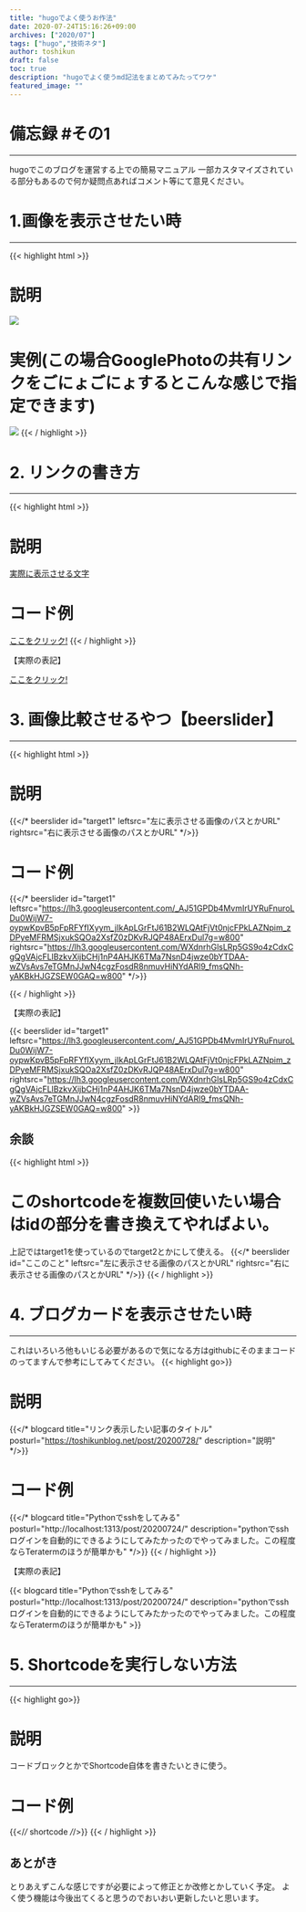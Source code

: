 ```yaml
---
title: "hugoでよく使うお作法"
date: 2020-07-24T15:16:26+09:00
archives: ["2020/07"]
tags: ["hugo","技術ネタ"]
author: toshikun
draft: false
toc: true
description: "hugoでよく使うmd記法をまとめてみたってワケ"
featured_image: ""
---
```


# 備忘録 #その1
---
hugoでこのブログを運営する上での簡易マニュアル
一部カスタマイズされている部分もあるので何か疑問点あればコメント等にて意見ください。

# 1.画像を表示させたい時
---
{{< highlight html >}}
# 説明
<img src="画像のファイルパスやURLリンク" >

# 実例(この場合GooglePhotoの共有リンクをごにょごにょするとこんな感じで指定できます)
<img src="https://lh3.googleusercontent.com/3np0r5NmmnuuEoiF0-r28WTSDDsvN1-0oR3KugoLzIxjqd3cE2Olqzyw65D0LDFPx_tNSlyY_1LkNNOPFRvAjOOV0v1ZGJ5WAF6CsOUIjHTI8Dd3jBcFeqbUkz859pRlaQQFf-c4wA=w825" >
{{< / highlight >}}

# 2. リンクの書き方
---
{{< highlight html >}}
# 説明
[実際に表示させる文字](アクセスする先のリンク)

# コード例
[ここをクリック!](https://twitter.com/toshikun_photo)
{{< / highlight >}}

【実際の表記】

[ここをクリック!](https://twitter.com/toshikun_photo)


# 3. 画像比較させるやつ【beerslider】
---
{{< highlight html >}}
# 説明
{{</* beerslider id="target1" leftsrc="左に表示させる画像のパスとかURL" rightsrc="右に表示させる画像のパスとかURL" */>}}

# コード例

{{</* beerslider id="target1" leftsrc="https://lh3.googleusercontent.com/_AJ51GPDb4MvmIrUYRuFnuroLDu0WijW7-oypwKpvB5pFpRFYfIXyym_jIkApLGrFtJ61B2WLQAtFjVt0njcFPkLAZNpim_zDPyeMFRMSjxukSQOa2XsfZ0zDKvRJQP48AErxDul7g=w800"
rightsrc="https://lh3.googleusercontent.com/WXdnrhGlsLRp5GS9o4zCdxCgQgVAjcFLlBzkvXijbCHj1nP4AHJK6TMa7NsnD4jwze0bYTDAA-wZVsAvs7eTGMnJJwN4cgzFosdR8nmuvHiNYdARl9_fmsQNh-yAKBkHJGZSEW0GAQ=w800" */>}}

{{< / highlight >}}

【実際の表記】

{{< beerslider id="target1" leftsrc="https://lh3.googleusercontent.com/_AJ51GPDb4MvmIrUYRuFnuroLDu0WijW7-oypwKpvB5pFpRFYfIXyym_jIkApLGrFtJ61B2WLQAtFjVt0njcFPkLAZNpim_zDPyeMFRMSjxukSQOa2XsfZ0zDKvRJQP48AErxDul7g=w800" rightsrc="https://lh3.googleusercontent.com/WXdnrhGlsLRp5GS9o4zCdxCgQgVAjcFLlBzkvXijbCHj1nP4AHJK6TMa7NsnD4jwze0bYTDAA-wZVsAvs7eTGMnJJwN4cgzFosdR8nmuvHiNYdARl9_fmsQNh-yAKBkHJGZSEW0GAQ=w800" >}}

## 余談
{{< highlight html >}}

# このshortcodeを複数回使いたい場合はidの部分を書き換えてやればよい。
上記ではtarget1を使っているのでtarget2とかにして使える。
{{</* beerslider id="ここのこと" leftsrc="左に表示させる画像のパスとかURL" rightsrc="右に表示させる画像のパスとかURL" */>}}
{{< / highlight >}}

# 4. ブログカードを表示させたい時
---
これはいろいろ他もいじる必要があるので気になる方はgithubにそのままコードのってますんで参考にしてみてください。
{{< highlight go>}}
# 説明
{{</* blogcard title="リンク表示したい記事のタイトル" posturl="https://toshikunblog.net/post/20200728/" description="説明" */>}}
# コード例
{{</* blogcard title="Pythonでsshをしてみる" posturl="http://localhost:1313/post/20200724/" description="pythonでsshログインを自動的にできるようにしてみたかったのでやってみました。この程度ならTeratermのほうが簡単かも" */>}}
{{< / highlight >}}

 【実際の表記】

{{< blogcard title="Pythonでsshをしてみる" posturl="http://localhost:1313/post/20200724/" description="pythonでsshログインを自動的にできるようにしてみたかったのでやってみました。この程度ならTeratermのほうが簡単かも" >}}


# 5. Shortcodeを実行しない方法
---
{{< highlight go>}}
# 説明
コードブロックとかでShortcode自体を書きたいときに使う。

# コード例
{{</*/* shortcode */*/>}}
{{< / highlight >}}

## あとがき
とりあえずこんな感じですが必要によって修正とか改修とかしていく予定。
よく使う機能は今後出てくると思うのでおいおい更新したいと思います。